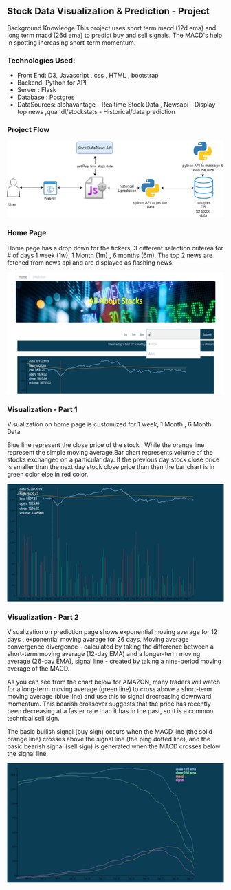 ## Stock Data Visualization & Prediction - Project 
Background Knowledge
This project uses short term macd (12d ema) and long term macd (26d ema) to predict buy and sell signals.
The MACD's help in spotting increasing short-term momentum. 

### Technologies Used: 
- Front End: D3, Javascript , css , HTML , bootstrap
- Backend: Python for API
- Server : Flask 
- Database : Postgres
- DataSources: alphavantage - Realtime Stock Data , Newsapi - Display top news ,quandl/stockstats - Historical/data prediction

### Project Flow

![](/stockdataUI/images/stockVisualization.jpg)

### Home Page

Home page has a drop down for the tickers, 3 different selection criterea for # of days 1 week (1w), 1 Month (1m) , 6 months (6m).
The top 2 news are fetched from news api and are displayed as flashing news. 

![](/stockdataUI/images/home.png)

### Visualization - Part 1

Visualization on home page is customized for 1 week, 1 Month , 6 Month Data

Blue line represent the close price of the stock . While the orange line represent the simple moving average.Bar chart represents volume of the stocks exchanged on a particular day. If the previous day stock close price is smaller than the next day stock close price than than the bar chart is in green color else in red color.

![](/stockdataUI/images/visual1.png)

### Visualization - Part 2

Visualization on prediction page shows exponential moving average for 12 days , exponential moving avarage for 26 days, Moving average convergence divergence - calculated by taking the difference between a short-term moving average (12-day EMA) and a longer-term moving average (26-day EMA), signal line - created by taking a nine-period moving average of the MACD.

As you can see from the chart below for AMAZON, many traders will watch for a long-term moving average (green line) to 
cross above a short-term moving average (blue line) and use this to signal drecreasing downward momentum. This 
bearish crossover suggests that the price has recently been decreasing at a faster rate than it has in the past, 
so it is a common technical sell sign. 

The basic bullish signal (buy sign) occurs when the MACD line (the solid orange line) crosses above the signal line (the ping dotted line), 
and the basic bearish signal (sell sign) is generated when the MACD crosses below the signal line.

![](/stockdataUI/images/visual2.png)
